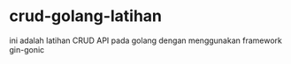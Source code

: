 # crud-golang-latihan
ini adalah latihan CRUD API pada golang dengan menggunakan framework gin-gonic
